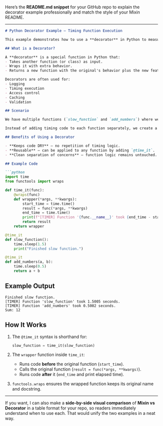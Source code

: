 Here’s the **README.md snippet** for your GitHub repo to explain the decorator example professionally and match the style of your Mixin README.

---

````markdown
# Python Decorator Example — Timing Function Execution

This example demonstrates how to use a **decorator** in Python to measure the execution time of functions without changing their core logic.

## What is a Decorator?

A **decorator** is a special function in Python that:
- Takes another function (or class) as input.
- Wraps it with extra behavior.
- Returns a new function with the original's behavior plus the new feature.

Decorators are often used for:
- Logging
- Timing execution
- Access control
- Caching
- Validation

## Scenario

We have multiple functions (`slow_function` and `add_numbers`) where we want to measure execution time.

Instead of adding timing code to each function separately, we create a `time_it` decorator and apply it using the `@` syntax.

## Benefits of Using a Decorator

- **Keeps code DRY** — no repetition of timing logic.
- **Reusable** — can be applied to any function by adding `@time_it`.
- **Clean separation of concerns** — function logic remains untouched.

## Example Code

```python
import time
from functools import wraps

def time_it(func):
    @wraps(func)
    def wrapper(*args, **kwargs):
        start_time = time.time()
        result = func(*args, **kwargs)
        end_time = time.time()
        print(f"[TIMER] Function '{func.__name__}' took {end_time - start_time:.4f} seconds.")
        return result
    return wrapper

@time_it
def slow_function():
    time.sleep(1.5)
    print("Finished slow function.")

@time_it
def add_numbers(a, b):
    time.sleep(0.5)
    return a + b
````

## Example Output

```
Finished slow function.
[TIMER] Function 'slow_function' took 1.5005 seconds.
[TIMER] Function 'add_numbers' took 0.5002 seconds.
Sum: 12
```

## How It Works

1. The `@time_it` syntax is shorthand for:

   ```python
   slow_function = time_it(slow_function)
   ```
2. The `wrapper` function inside `time_it`:

   * Runs code **before** the original function (`start_time`).
   * Calls the original function (`result = func(*args, **kwargs)`).
   * Runs code **after** it (`end_time` and print elapsed time).
3. `functools.wraps` ensures the wrapped function keeps its original name and docstring.

---

If you want, I can also make a **side-by-side visual comparison** of **Mixin vs Decorator** in a table format for your repo, so readers immediately understand when to use each. That would unify the two examples in a neat way.
```
